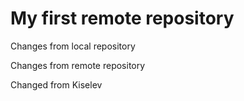 # My first remote repository

Changes from local repository

Changes from remote repository

Changed from Kiselev
